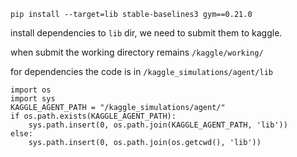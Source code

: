 `pip install --target=lib stable-baselines3 gym==0.21.0`

install dependencies to `lib` dir, we need to submit them to kaggle.


when submit the working directory remains `/kaggle/working/`

for dependencies the code is in `/kaggle_simulations/agent/lib`

```
import os
import sys
KAGGLE_AGENT_PATH = "/kaggle_simulations/agent/"
if os.path.exists(KAGGLE_AGENT_PATH):
    sys.path.insert(0, os.path.join(KAGGLE_AGENT_PATH, 'lib'))
else:
    sys.path.insert(0, os.path.join(os.getcwd(), 'lib'))
```